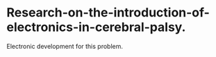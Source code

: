# Research-on-the-introduction-of-electronics-in-cerebral-palsy.
Electronic development for this problem.
